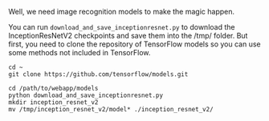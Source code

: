 Well, we need image recognition models to make the magic happen.

You can run `download_and_save_inceptionresnet.py` to download the InceptionResNetV2 checkpoints and save them into the /tmp/ folder.
But first, you need to clone the repository of TensorFlow models so you can use some methods not included in TensorFlow.

```
cd ~
git clone https://github.com/tensorflow/models.git
```

```
cd /path/to/webapp/models
python download_and_save_inceptionresnet.py
mkdir inception_resnet_v2
mv /tmp/inception_resnet_v2/model* ./inception_resnet_v2/
```